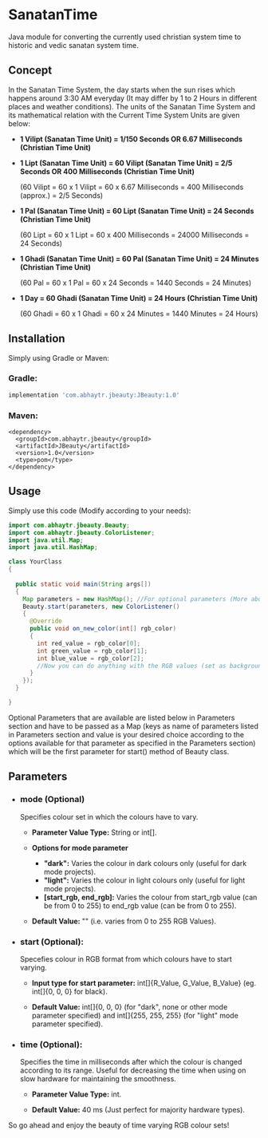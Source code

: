 # SanatanTime

Java module for converting the currently used christian system time to historic and vedic sanatan system time.

## Concept

In the Sanatan Time System, the day starts when the sun rises which happens around 3:30 AM everyday (It may differ by 1 to 2 Hours in different places and weather conditions). The units of the Sanatan Time System and its mathematical relation with the Current Time System Units are given below:

- **1 Vilipt (Sanatan Time Unit) = 1/150 Seconds OR 6.67 Milliseconds (Christian Time Unit)**

- **1 Lipt (Sanatan Time Unit) = 60 Vilipt (Sanatan Time Unit) = 2/5 Seconds OR 400 Milliseconds (Christian Time Unit)**
    
    (60 Vilipt = 60 x 1 Vilipt = 60 x 6.67 Milliseconds = 400 Milliseconds (approx.) = 2/5 Seconds)

- **1 Pal (Sanatan Time Unit) = 60 Lipt (Sanatan Time Unit) = 24 Seconds (Christian Time Unit)**
    
    (60 Lipt = 60 x 1 Lipt = 60 x 400 Milliseconds = 24000 Milliseconds = 24 Seconds)

- **1 Ghadi (Sanatan Time Unit) = 60 Pal (Sanatan Time Unit) = 24 Minutes (Christian Time Unit)**
    
    (60 Pal = 60 x 1 Pal = 60 x 24 Seconds = 1440 Seconds = 24 Minutes)

- **1 Day = 60 Ghadi (Sanatan Time Unit) = 24 Hours (Christian Time Unit)**
    
    (60 Ghadi = 60 x 1 Ghadi = 60 x 24 Minutes = 1440 Minutes = 24 Hours)

## Installation

Simply using Gradle or Maven:

### Gradle:

```gradle
implementation 'com.abhaytr.jbeauty:JBeauty:1.0'
```

### Maven:
```maven
<dependency>
  <groupId>com.abhaytr.jbeauty</groupId>
  <artifactId>JBeauty</artifactId>
  <version>1.0</version>
  <type>pom</type>
</dependency>
```

## Usage

Simply use this code (Modify according to your needs):

```java
import com.abhaytr.jbeauty.Beauty;
import com.abhaytr.jbeauty.ColorListener;
import java.util.Map;
import java.util.HashMap;

class YourClass
{
  
  public static void main(String args[])
  {
    Map parameters = new HashMap(); //For optional parameters (More about them below).
    Beauty.start(parameters, new ColorListener()
    {
      @Override
      public void on_new_color(int[] rgb_color)
      {
        int red_value = rgb_color[0];
        int green_value = rgb_color[1];
        int blue_value = rgb_color[2];
        //Now you can do anything with the RGB values (set as background, font color, etc..).
      }
    });
  }

}
```
Optional Parameters that are available are listed below in Parameters section and have to be passed as a Map (keys as name of parameters listed in Parameters section and value is your desired choice according to the options available for that parameter as specified in the Parameters section) which will be the first parameter for start() method of Beauty class.

## Parameters
- ### mode (Optional)
  
  Specifies colour set in which the colours have to vary.
  
  - **Parameter Value Type:** String or int[].
  
  - **Options for mode parameter**
    - **"dark":** Varies the colour in dark colours only (useful for dark mode projects).
    - **"light":** Varies the colour in light colours only (useful for light mode projects).
    - **[start_rgb, end_rgb]:** Varies the colour from start_rgb value (can be from 0 to 255) to end_rgb value (can be from 0 to 255).
  
  - **Default Value:** "" (i.e. varies from 0 to 255 RGB Values).

- ### start (Optional):
  
  Specefies colour in RGB format from which colours have to start varying.
  
  - **Input type for start parameter:** int[]{R_Value, G_Value, B_Value} (eg. int[]{0, 0, 0} for black).
  
  - **Default Value:** int[]{0, 0, 0} (for "dark", none or other mode parameter specified) and int[]{255, 255, 255} (for "light" mode parameter specified).

- ### time (Optional):
  
  Specifies the time in milliseconds after which the colour is changed according to its range.
  Useful for decreasing the time when using on slow hardware for maintaining the smoothness.
  
  - **Parameter Value Type:** int.
  
  - **Default Value:** 40 ms (Just perfect for majority hardware types).
  
So go ahead and enjoy the beauty of time varying RGB colour sets!
